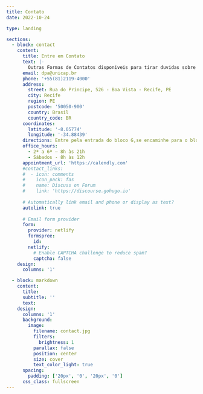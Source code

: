```yaml
---
title: Contato
date: 2022-10-24

type: landing

sections:
  - block: contact
    content:
      title: Entre em Contato
      text: |-
        Outras Formas de Contatos disponiveis para tirar duvidas sobre a grade curricular e o curso 
      email: dpa@unicap.br
      phone: '+55(81)2119-4000'
      address:
        street: Rua do Príncipe, 526 - Boa Vista - Recife, PE
        city: Recife
        region: PE
        postcode: '50050-900'
        country: Brasil
        country_code: BR
      coordinates:
        latitude: '-8.05774'
        longitude: '-34.88439'
      directions: Entre pela entrada do bloco G,se encaminhe para o bloco A,suba o 1 andar e encontro o laboratorio do Loyola
      office_hours:
        - 2ª a 6ª – 8h às 21h
        - Sábados - 8h às 12h
      appointment_url: 'https://calendly.com'
      #contact_links:
      #  - icon: comments
      #    icon_pack: fas
      #    name: Discuss on Forum
      #    link: 'https://discourse.gohugo.io'
    
      # Automatically link email and phone or display as text?
      autolink: true
    
      # Email form provider
      form:
        provider: netlify
        formspree:
          id:
        netlify:
          # Enable CAPTCHA challenge to reduce spam?
          captcha: false
    design:
      columns: '1'

  - block: markdown
    content:
      title:
      subtitle: ''
      text:
    design:
      columns: '1'
      background:
        image: 
          filename: contact.jpg
          filters:
            brightness: 1
          parallax: false
          position: center
          size: cover
          text_color_light: true
      spacing:
        padding: ['20px', '0', '20px', '0']
      css_class: fullscreen
---
```


